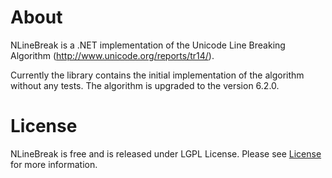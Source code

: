 # About

NLineBreak is a .NET implementation of the Unicode Line Breaking Algorithm (http://www.unicode.org/reports/tr14/).

Currently the library contains the initial implementation of the algorithm without any tests.
The algorithm is upgraded to the version 6.2.0.


# License

NLineBreak is free and is released under LGPL License. Please see [License](https://github.com/Rungee/NLineBreak/blob/master/LICENSE.md) for more information.

